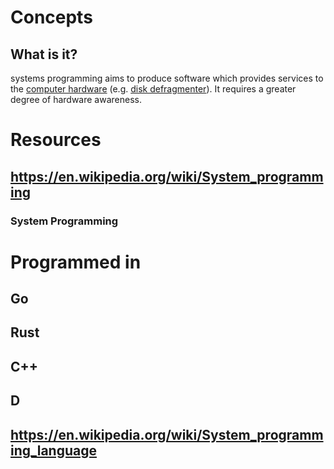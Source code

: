 # Concepts
## What is it?
<span>systems programming aims to produce software which provides services to the&#xA0;</span><a href="https://en.wikipedia.org/wiki/Computer_hardware" title="Computer hardware">computer hardware</a><span>&#xA0;(e.g.&#xA0;</span><a href="https://en.wikipedia.org/wiki/Defragmentation" title="Defragmentation">disk defragmenter</a><span>). It requires a greater degree of hardware awareness.</span>
# Resources
## https://en.wikipedia.org/wiki/System_programming
### System Programming
# Programmed in
## Go
## Rust
## C++
## D
## https://en.wikipedia.org/wiki/System_programming_language
